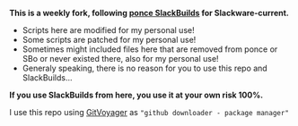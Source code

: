 **This is a weekly fork, following [ponce SlackBuilds](https://github.com/Ponce/slackbuilds) for Slackware-current.**
<ul>
  <li>Scripts here are modified for my personal use!
  <li> Some scripts are patched for my personal use!
  <li> Sometimes might included files here that are removed from ponce or SBo or never existed there, also for my personal use!
  <li> Generaly speaking, there is no reason for you to use this repo and SlackBuilds... 
  </ul>

 **If you use SlackBuilds from here, you use it at your own risk 100%.**<br>
<p>
  
I use this repo using [GitVoyager](https://github.com/rizitis/GitVoyager) as `"github downloader - package manager"`
